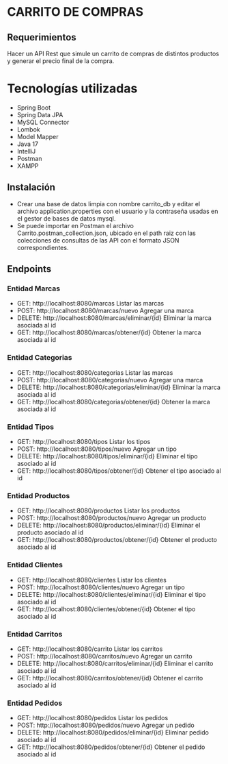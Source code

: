 # CARRITO DE COMPRAS

## Requerimientos
Hacer un API Rest que simule un carrito de compras de distintos productos y generar el precio final de la compra.

# Tecnologías utilizadas
- Spring Boot
- Spring Data JPA
- MySQL Connector
- Lombok
- Model Mapper
- Java 17
- IntelliJ
- Postman
- XAMPP

## Instalación
- Crear una base de datos limpia con nombre carrito_db y editar el archivo application.properties con el usuario y la contraseña usadas en el gestor de bases de datos mysql.
- Se puede importar en Postman el archivo Carrito.postman_collection.json, ubicado en el path raiz con las colecciones de consultas de las API con el formato JSON correspondientes.

## Endpoints
### Entidad Marcas
- GET:    http://localhost:8080/marcas                    Listar las marcas
- POST:   http://localhost:8080/marcas/nuevo              Agregar una marca
- DELETE: http://localhost:8080/marcas/eliminar/{id}      Eliminar la marca asociada al id
- GET:    http://localhost:8080/marcas/obtener/{id}       Obtener la marca asociada al id

### Entidad Categorias
- GET:    http://localhost:8080/categorias                    Listar las marcas
- POST:   http://localhost:8080/categorias/nuevo              Agregar una marca
- DELETE: http://localhost:8080/categorias/eliminar/{id}      Eliminar la marca asociada al id
- GET:    http://localhost:8080/categorias/obtener/{id}       Obtener la marca asociada al id

### Entidad Tipos
- GET:    http://localhost:8080/tipos                     Listar los tipos
- POST:   http://localhost:8080/tipos/nuevo               Agregar un tipo
- DELETE: http://localhost:8080/tipos/eliminar/{id}       Eliminar el tipo asociado al id
- GET:    http://localhost:8080/tipos/obtener/{id}        Obtener el tipo asociado al id

### Entidad Productos
- GET:    http://localhost:8080/productos                     Listar los productos
- POST:   http://localhost:8080/productos/nuevo               Agregar un producto
- DELETE: http://localhost:8080/productos/eliminar/{id}       Eliminar el producto asociado al id
- GET:    http://localhost:8080/productos/obtener/{id}        Obtener el producto asociado al id

### Entidad Clientes
- GET:    http://localhost:8080/clientes                     Listar los clientes
- POST:   http://localhost:8080/clientes/nuevo               Agregar un tipo
- DELETE: http://localhost:8080/clientes/eliminar/{id}       Eliminar el tipo asociado al id
- GET:    http://localhost:8080/clientes/obtener/{id}        Obtener el tipo asociado al id

### Entidad Carritos
- GET:    http://localhost:8080/carrito                      Listar los carritos
- POST:   http://localhost:8080/carritos/nuevo               Agregar un carrito
- DELETE: http://localhost:8080/carritos/eliminar/{id}       Eliminar el carrito asociado al id
- GET:    http://localhost:8080/carritos/obtener/{id}        Obtener el carrito asociado al id

### Entidad Pedidos
- GET:    http://localhost:8080/pedidos                     Listar los pedidos
- POST:   http://localhost:8080/pedidos/nuevo               Agregar un pedido
- DELETE: http://localhost:8080/pedidos/eliminar/{id}       Eliminar pedido asociado al id
- GET:    http://localhost:8080/pedidos/obtener/{id}        Obtener el pedido asociado al id
